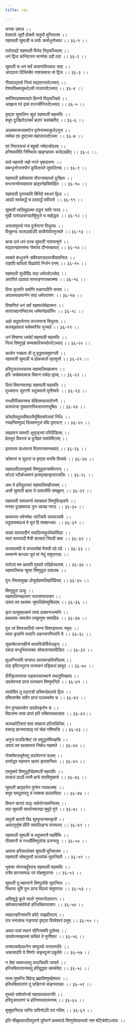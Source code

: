 ```yaml
---
title: ०३६

---
```

सनक उवाच ।।  
वेदमालेः सुतौ प्रोक्तौ यावुभौ मुनिसत्तम ।।  
यज्ञमाली सुमाली च तयोः कर्माधुनोच्यत ।। ३६-१ ।।  
  
तयोराद्यो यज्ञमाली विभेद पितृसञ्चितम् ।।  
धनं द्विधा कनिष्टस्य भागमेकं ददौ तदा ।। ३६-२ ।।  
  
सुमाली च धनं सर्वं व्यसनाभिरकतः सदा ।।  
अपादाना दिभिश्चैव नाशयामास भो द्विज ।। ३६-३ ।।  
  
गीतवाद्यरतो नित्यं मद्यपानरतोऽभवत् ।।  
वेश्याविभ्रमलुब्धोऽसौ परदारतोऽभवत् ।। ३६-४ ।।  
  
सर्वस्मिन्नाशमायाते हिरण्ये पितृसञ्चिते ।।  
अपहृत्य परं द्रव्यं वारस्त्रीनिरतोऽभवत् ।। ३६-५ ।।  
  
दृष्ट्वा सुमालिनः शूलं यज्ञमाली महामतिः ।।  
बभूव दुःखितोऽत्यर्थं भ्रातरं चदमब्रवीत् ।। ३६-६ ।।  
  
अलममत्यन्तकष्टेन वृत्तेनास्मत्कुलेऽनुज ।।  
त्वमेक एव दुष्टात्मा महापापरतोऽभवः ।। ३६-७ ।।  
  
एवं निवारयन्तं तं बहुशो ज्येष्टसोदरम् ।।  
हनिष्यामीति निश्चित्य खङ्गहस्तः कचेऽग्रहीत् ।। ३६-८ ।।  
  
ततो महारवो जज्ञे नगरे भृशदारुणः ।।  
बबन्धुर्नागराश्चैनं कुपितास्ते सुमालिनम् ।। ३६-९ ।।  
  
यज्ञमाली ह्यमेयात्मा पौरान्सम्प्रार्थ्य दुःखितः ।।  
बन्धनान्मोचयामास भ्रातृस्नेहविमोहितः ।। ३६-१० ।।  
  
यज्ञमाली पुनस्चापि बिभिदे स्वधनं द्विधा ।।  
आददे स्वयमर्द्धं च ददावर्द्धं यवीयसे ।। ३६-११ ।।  
  
सुमाली त्वतिमूढात्मा तद्धनं चापि नारद ।।  
मूर्खैः पारंवडचण्डालैर्बुभुजे च सहोद्धतः ।। ३६-१२ ।।  
  
असतामुपभो गाय दुर्जनानां विभूतयः ।।  
पिचुमन्दः फलाढ्योऽपि काकैरेवोपभुज्यते ।। ३६-१३ ।।  
  
भ्रात्रा दत्तं धनं तञ्च सुमाली नाशयन्मुने ।।  
मद्यपानप्रमत्तश्च गोमांसा दीन्यभक्षयत् ।। ३६-१४ ।।  
  
त्यक्तो बन्धुजनैः सर्वैश्चाण्डालस्त्रीसमन्वितः ।।  
राज्ञापि बाधितो विप्रप्रपेदे निर्जनं वनम् ।। ३६-१५ ।।  
  
यज्ञमाली सुधीर्विप्र सदा धर्मरतोऽभवेत् ।।  
अवारितं ददावन्नं सत्सङ्गगतकल्मषः ।। ३६-१६ ।।  
  
पित्रा कृतानि सर्वाणि तडागादीनि सत्तम ।।  
अपालयत्प्रयत्नेन सदा धर्मपरायणः ।। ३६-१७ ।।  
  
विश्राणितं धनं सर्वं यज्ञमालेर्महात्मनः ।।  
सत्पात्रदाननिष्टस्य धर्ममार्गप्रवर्तिनः ।। ३६-१८ ।।  
  
अहो सदुपभोगाय सज्जनानां विभूतयः ।।  
कल्पवृक्षफलं सर्वममरैरेव भुज्यते ।। ३६-१९ ।।  
  
धनं विश्राण्य धर्मार्थं यज्ञमाली महामतिः ।।  
नित्यं विष्णुगृहे सम्यक्परिचर्य्यापरोऽभवत् ।। ३६-२० ।।  
  
कालेन गच्छता तौ तु वृद्धभावमुपागतौ ।।  
यज्ञमाली सुमाली च ह्येककाले मृतावुभौ ।। ३६-२१ ।।  
  
हरिपूजारतस्यास्य यज्ञमालिमहात्मनः ।।  
हरिः सम्प्रेषयामास विमानं पार्षदा वृतम् ।। ३६-२२ ।।  
  
दिव्यं विमानमारुह्य यज्ञमाली महामतिः ।।  
पूज्यमानः सुरगणैः स्तूयमानो मुनीश्वरैः ।। ३६-२३ ।।  
  
गन्धर्वैर्गीयमानश्च सेवितश्चाप्सरोगणैः ।।  
कामधेन्वा पुष्यमाणश्चित्राभरणभूषितः ।। ३६-२४ ।।  
  
कोमलैस्तुलसीमाल्यैर्भूषितस्तेजसां निधिः ।।  
गच्छन्विष्णुपदं दिव्यम्मनुजं पथि दृष्टवान् ।। ३६-२५ ।।  
  
ताह्यमानं यमभटैः क्षुत्तृड्भ्यां परिपीडितम् ।।  
प्रेतभूतं विवस्त्रं च दुःखितं पाशवेष्टितम् ।।  
  
इतस्ततः प्राधावन्तं विलपन्तमनाथवत् ।। ३६-२६ ।।  
  
क्रोशन्तं च सुदन्तं च दृष्ट्वा मनसि विव्यथे ।। ३६-२७ ।।  
  
यज्ञमालीदयायुक्तो विष्णुदूतान्समीपगान् ।।  
कोऽयं भटैर्बाध्यमानं इत्यपृच्छत्कृताञ्जलिः ।। ३६-२८ ।।  
  
अथ ते हरिदूतास्तं यज्ञमालिमहौजसम् ।।  
असौ सुमाली भ्राता ते पापात्मेति समब्रुवन् ।। ३६-२९ ।।  
  
यज्ञमाली समाकर्ण्य व्याख्यातं विष्णुकिङ्करैः ।।  
मनसा दुःखमापन्नः पुनः पप्रच्छ नारद ।। ३६-३० ।।  
  
कथमस्य भवेन्मोक्षः साञ्चितैः पापसञ्चयैः ।।  
तदुपायम्बदध्वं मे यूयं हि ममबान्धवाः ।। ३६-३१ ।।  
  
सख्यं साप्तपदीनं स्यादित्याहुर्धर्मकोविदाः ।।  
सतां साप्तपदी मैत्री सत्सतां त्रिपदी तथा ।। ३६-३२ ।।  
  
सत्सतामपि ये सन्तस्तेषां मैत्रघी पदे पदे ।। ३६-३३ ।।  
तस्मान्मे बान्धवा यूयं मां नेतुं समुपागताः ।।  
  
यतोऽयं मम भ्रातापि मुच्यते तदिहोच्यताम् ।। ३६-३४ ।।  
यज्ञमालिवचः श्रुत्वा विष्णुदूता दयालवः ।।  
  
पुनः स्मितामुखाः प्रोचुर्यज्ञमालिहरिप्रियम् ।। ३६-३५ ।।  
  
विष्णुदूता ऊचुः ।।  
यज्ञमालिन्महाभाग नारायणपरायण ।।  
उपायं तव वक्ष्यामः सुमालिप्रेममुक्तिदम् ।। ३६-३६ ।।  
  
कृतं यत्सुमहत्कर्म त्वया प्राक्तनजन्मनि ।।  
प्रवक्ष्यामः समासेन तच्छ्रणुष्व समाहितः ।। ३६-३७ ।।  
  
पुरा त्वं वैश्यजातीयो नाम्ना विश्वङ्घभरः स्मृतः ।।  
त्वया कृतानि पापानि अहन्त्यगणितानि वै ।। ३६-३८ ।।  
  
सुकर्मवासनाहीनो मातापित्रोर्विरोधकृत् ।।  
एकदा बन्धुभिस्त्यक्तः शोकसन्तापपीडितः ।। ३६-३९ ।।  
  
क्षुधाग्निनापि सन्तप्तः प्राप्तवान्हरिमन्दिरम् ।।  
तदा वृष्टिरभूत्तत्र तत्स्थानं पङ्किलं ह्यभूत ।। ३६-४० ।।  
  
दीरीकृतस्त्वया पङ्कस्तत्स्थाने स्थातुमिच्छया ।।  
उपलेपनतां प्राप्तं तत्स्थानं विष्णुमन्दिरे ।। ३६-४१ ।।  
  
त्वयोषितं तु तद्गात्रौ तस्मिन्देवालये द्विज ।।  
दंशितश्चैव सर्पेण प्राप्तं पञ्चत्वमेव च ।। ३६-४२ ।।  
  
तेन पुण्यप्रभावेन उपलेपकृतेन च ।।  
विप्रजन्म त्वया प्राप्तं हरि भक्तिस्तथाचला ।। ३६-४२।।  
  
कल्पकोटिशतं साग्रं सम्प्राप्य हरिसन्निधिम् ।।  
वसाद्य ज्ञानमासाद्य परं मोक्षं गमिष्यसि ।। ३६-४३ ।।  
  
अनुजं पातकिश्रेष्टं त्वं समुद्धर्त्तमिच्छसि ।।  
उपायं तव वक्ष्यामस्तं निबोध महामते ।। ३६-४४ ।।  
  
गोचर्ममात्रभूमेस्तु उपलेपनजं फलम् ।।  
दत्त्वोद्धर महाभाग भ्रातरं कृपयान्वितः ।। ३६-४५ ।।  
  
एवमुक्तो विष्णुदूतैर्यज्ञमाली महापतिः ।।  
तत्फलं प्रददौ तस्मै भ्रात्रे पापविमुक्तये ।। ३६-४६ ।।  
  
सुमाली भ्रातृदत्तेन पुण्येन गतकल्मषः ।।  
बभूव यमदूतास्तु तं त्यक्त्वा प्रपलायिताः ।। ३६-४७ ।।  
  
विमानं चागतं सद्यः सर्वभोगसमन्वितम् ।।  
तदा सुमाली स्वर्यानमारुह्य मुमुदे मुने ।। ३६-४८ ।।  
  
तावुभौ भ्रातरौ विप्र सुरवृन्दनमस्कृतौ ।।  
अवापतुर्भृशं प्रीतिं समालिङ्ग्य परस्परम् ।। ३६-४९ ।।  
  
यज्ञमाली सुमाली च स्तूयमानौ महर्षिभिः ।।  
गीयमानौ च गन्धर्वैर्विष्णुलोकं प्रजग्मतुः ।। ३६-५० ।।  
  
अवाप्य हरिसालोक्यं सुमाली मुनिसत्तम ।।  
यज्ञमाली चोषतुस्तौ कल्पमेकं मुदान्वितौ ।। ३६-५१ ।।  
  
भुक्त्वा भोगान्बहूँस्तत्र यज्ञमाली महामतिः ।।  
तत्रैव ज्ञानसम्पन्नः परं मोक्षमुपागतः ।। ३६-५२ ।।  
  
सुमाली तु महाभागो विष्णुलोके मुदान्वितः ।।  
स्थित्वा भूमिं पुनः प्राप्य विप्रत्वं समुपागतः ।। ३६-५३ ।।  
  
अतिशुद्धे कुले जातो गुणवान्वेदपारगः ।।  
सर्वसम्पत्समोपेतो हरिभक्तिपरायणः ।। ३६-५४ ।।  
  
व्याहरन्हरिनामानि प्रपेदे जाह्नवीतटम् ।।  
तत्र स्नातश्च गङ्गायां दृष्ट्वा विश्वेश्वरं प्रभुम् ।। ३६-५५ ।।  
  
अवाप परमं स्थानं योगिनामपि दुर्लभम् ।।  
उपलेपनमाहात्म्यं कथितं ते मुनीश्वर ।। ३६-५६ ।।  
  
तस्मात्सर्वप्रयत्नेन सम्पूज्यो जगताम्पतिः ।।  
अकामादपि ये विष्णोः सकृत्पूजां प्रकुर्वते ।। ३६-५७ ।।  
  
न तेषां भवबन्धस्तु कदाचिदपि जायते ।।  
हरिभक्तिरतान्यस्तु हरिबुद्ध्या समर्चयेत् ।। ३६-५८ ।।  
  
तस्य तुष्यन्ति विप्रेन्द्र ब्रह्मविष्णुमहेश्वराः ।।  
हरिभक्तिपराणां तु सङ्गिनां सङ्गमात्रतः ।। ३६-५९ ।।  
  
मुच्यते सर्वपापेभ्यो महापातकवानपि ।।  
हरिपूजापराणां च हरिनामरतात्मनाम् ।। ३६-६० ।।  
  
शुश्रूषानिरता यान्ति पापिनोऽपि परां गतिम् ।। ३६-६१ ।।  
  
इति श्रीबृहन्नारदीयपुराणे पूर्वभागे प्रथमपादे विष्णुसेवाप्रभावो नाम षट्त्रिंशोऽध्यायः ।।